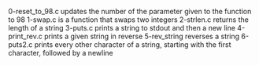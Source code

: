 0-reset_to_98.c updates the number of the parameter given to the function to 98
1-swap.c is a function that swaps two integers
2-strlen.c returns the length of a string
3-puts.c prints a string to stdout and then a new line
4-print_rev.c prints a given string in reverse
5-rev_string reverses a string
6-puts2.c prints every other character of a string, starting with the first character, followed by a newline
